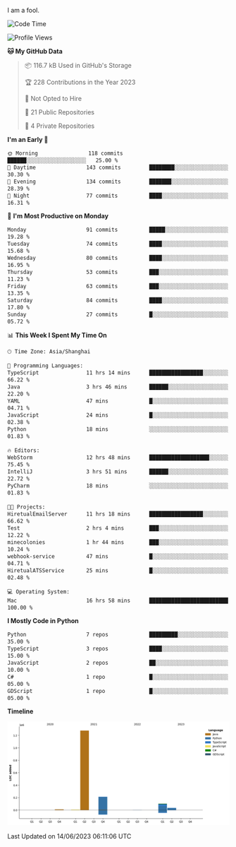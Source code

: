 I am a fool.

<!--START_SECTION:waka-->
![Code Time](http://img.shields.io/badge/Code%20Time-478%20hrs%2027%20mins-blue)

![Profile Views](http://img.shields.io/badge/Profile%20Views-0-blue)

**🐱 My GitHub Data** 

> 📦 116.7 kB Used in GitHub's Storage 
 > 
> 🏆 228 Contributions in the Year 2023
 > 
> 🚫 Not Opted to Hire
 > 
> 📜 21 Public Repositories 
 > 
> 🔑 4 Private Repositories 
 > 
**I'm an Early 🐤** 

```text
🌞 Morning                118 commits         ██████░░░░░░░░░░░░░░░░░░░   25.00 % 
🌆 Daytime                143 commits         ████████░░░░░░░░░░░░░░░░░   30.30 % 
🌃 Evening                134 commits         ███████░░░░░░░░░░░░░░░░░░   28.39 % 
🌙 Night                  77 commits          ████░░░░░░░░░░░░░░░░░░░░░   16.31 % 
```
📅 **I'm Most Productive on Monday** 

```text
Monday                   91 commits          █████░░░░░░░░░░░░░░░░░░░░   19.28 % 
Tuesday                  74 commits          ████░░░░░░░░░░░░░░░░░░░░░   15.68 % 
Wednesday                80 commits          ████░░░░░░░░░░░░░░░░░░░░░   16.95 % 
Thursday                 53 commits          ███░░░░░░░░░░░░░░░░░░░░░░   11.23 % 
Friday                   63 commits          ███░░░░░░░░░░░░░░░░░░░░░░   13.35 % 
Saturday                 84 commits          ████░░░░░░░░░░░░░░░░░░░░░   17.80 % 
Sunday                   27 commits          █░░░░░░░░░░░░░░░░░░░░░░░░   05.72 % 
```


📊 **This Week I Spent My Time On** 

```text
🕑︎ Time Zone: Asia/Shanghai

💬 Programming Languages: 
TypeScript               11 hrs 14 mins      █████████████████░░░░░░░░   66.22 % 
Java                     3 hrs 46 mins       ██████░░░░░░░░░░░░░░░░░░░   22.20 % 
YAML                     47 mins             █░░░░░░░░░░░░░░░░░░░░░░░░   04.71 % 
JavaScript               24 mins             █░░░░░░░░░░░░░░░░░░░░░░░░   02.38 % 
Python                   18 mins             ░░░░░░░░░░░░░░░░░░░░░░░░░   01.83 % 

🔥 Editors: 
WebStorm                 12 hrs 48 mins      ███████████████████░░░░░░   75.45 % 
IntelliJ                 3 hrs 51 mins       ██████░░░░░░░░░░░░░░░░░░░   22.72 % 
PyCharm                  18 mins             ░░░░░░░░░░░░░░░░░░░░░░░░░   01.83 % 

🐱‍💻 Projects: 
HiretualEmailServer      11 hrs 18 mins      █████████████████░░░░░░░░   66.62 % 
Test                     2 hrs 4 mins        ███░░░░░░░░░░░░░░░░░░░░░░   12.22 % 
minecolonies             1 hr 44 mins        ███░░░░░░░░░░░░░░░░░░░░░░   10.24 % 
webhook-service          47 mins             █░░░░░░░░░░░░░░░░░░░░░░░░   04.71 % 
HiretualATSService       25 mins             █░░░░░░░░░░░░░░░░░░░░░░░░   02.48 % 

💻 Operating System: 
Mac                      16 hrs 58 mins      █████████████████████████   100.00 % 
```

**I Mostly Code in Python** 

```text
Python                   7 repos             █████████░░░░░░░░░░░░░░░░   35.00 % 
TypeScript               3 repos             ████░░░░░░░░░░░░░░░░░░░░░   15.00 % 
JavaScript               2 repos             ██░░░░░░░░░░░░░░░░░░░░░░░   10.00 % 
C#                       1 repo              █░░░░░░░░░░░░░░░░░░░░░░░░   05.00 % 
GDScript                 1 repo              █░░░░░░░░░░░░░░░░░░░░░░░░   05.00 % 
```



**Timeline**

![Lines of Code chart](https://raw.githubusercontent.com/VeejaLiu/VeejaLiu/master/assets/bar_graph.png)


 Last Updated on 14/06/2023 06:11:06 UTC
<!--END_SECTION:waka-->
